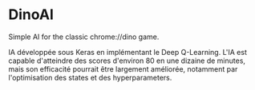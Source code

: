 # DinoAI
Simple AI for the classic chrome://dino game.

IA développée sous Keras en implémentant le Deep Q-Learning. L'IA est capable d'atteindre des scores d'environ 80 en une dizaine de minutes, mais son efficacité pourrait être largement améliorée, notamment par l'optimisation des states et des hyperparameters.
